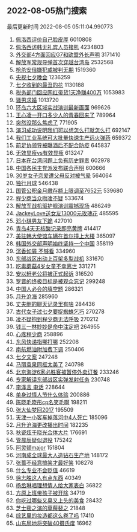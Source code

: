 ## 2022-08-05热门搜索 
最后更新时间 2022-08-05 05:11:04.990773 
1. [佩洛西评价自己脸皮厚](https://s.weibo.com/weibo?q=%23%E4%BD%A9%E6%B4%9B%E8%A5%BF%E8%AF%84%E4%BB%B7%E8%87%AA%E5%B7%B1%E8%84%B8%E7%9A%AE%E5%8E%9A%23&Refer=top) 6010808
1. [佩洛西访韩无礼宾人员接机](https://s.weibo.com/weibo?q=%23%E4%BD%A9%E6%B4%9B%E8%A5%BF%E8%AE%BF%E9%9F%A9%E6%97%A0%E7%A4%BC%E5%AE%BE%E4%BA%BA%E5%91%98%E6%8E%A5%E6%9C%BA%23&Refer=top) 4234803
1. [外交部4方面回应G7和欧盟外长声明](https://s.weibo.com/weibo?q=%23%E5%A4%96%E4%BA%A4%E9%83%A84%E6%96%B9%E9%9D%A2%E5%9B%9E%E5%BA%94G7%E5%92%8C%E6%AC%A7%E7%9B%9F%E5%A4%96%E9%95%BF%E5%A3%B0%E6%98%8E%23&Refer=top) 3171410
1. [解放军常规导弹首次穿越台湾岛](https://s.weibo.com/weibo?q=%23%E8%A7%A3%E6%94%BE%E5%86%9B%E5%B8%B8%E8%A7%84%E5%AF%BC%E5%BC%B9%E9%A6%96%E6%AC%A1%E7%A9%BF%E8%B6%8A%E5%8F%B0%E6%B9%BE%E5%B2%9B%23&Refer=top) 2532568
1. [枪杀安倍嫌犯或被判无期](https://s.weibo.com/weibo?q=%23%E6%9E%AA%E6%9D%80%E5%AE%89%E5%80%8D%E5%AB%8C%E7%8A%AF%E6%88%96%E8%A2%AB%E5%88%A4%E6%97%A0%E6%9C%9F%23&Refer=top) 1519360
1. [央视七夕晚会](https://s.weibo.com/weibo?q=%E5%A4%AE%E8%A7%86%E4%B8%83%E5%A4%95%E6%99%9A%E4%BC%9A&Refer=top) 1236259
1. [七夕收到的最丑的花](https://s.weibo.com/weibo?q=%23%E4%B8%83%E5%A4%95%E6%94%B6%E5%88%B0%E7%9A%84%E6%9C%80%E4%B8%91%E7%9A%84%E8%8A%B1%23&Refer=top) 1130188
1. [税务部门回应网红带货1天净赚400万](https://s.weibo.com/weibo?q=%23%E7%A8%8E%E5%8A%A1%E9%83%A8%E9%97%A8%E5%9B%9E%E5%BA%94%E7%BD%91%E7%BA%A2%E5%B8%A6%E8%B4%A71%E5%A4%A9%E5%87%80%E8%B5%9A400%E4%B8%87%23&Refer=top) 1053983
1. [骚男求婚](https://s.weibo.com/weibo?q=%23%E9%AA%9A%E7%94%B7%E6%B1%82%E5%A9%9A%23&Refer=top) 1013720
1. [环岛六大区域实战演训最新画面](https://s.weibo.com/weibo?q=%23%E7%8E%AF%E5%B2%9B%E5%85%AD%E5%A4%A7%E5%8C%BA%E5%9F%9F%E5%AE%9E%E6%88%98%E6%BC%94%E8%AE%AD%E6%9C%80%E6%96%B0%E7%94%BB%E9%9D%A2%23&Refer=top) 969626
1. [王心凌一开口多少人的青春回来了](https://s.weibo.com/weibo?q=%23%E7%8E%8B%E5%BF%83%E5%87%8C%E4%B8%80%E5%BC%80%E5%8F%A3%E5%A4%9A%E5%B0%91%E4%BA%BA%E7%9A%84%E9%9D%92%E6%98%A5%E5%9B%9E%E6%9D%A5%E4%BA%86%23&Refer=top) 789964
1. [突然没那么焦虑了](https://s.weibo.com/weibo?q=%23%E7%AA%81%E7%84%B6%E6%B2%A1%E9%82%A3%E4%B9%88%E7%84%A6%E8%99%91%E4%BA%86%23&Refer=top) 771905
1. [演习成功说明我们可以想怎么打就怎么打](https://s.weibo.com/weibo?q=%23%E6%BC%94%E4%B9%A0%E6%88%90%E5%8A%9F%E8%AF%B4%E6%98%8E%E6%88%91%E4%BB%AC%E5%8F%AF%E4%BB%A5%E6%83%B3%E6%80%8E%E4%B9%88%E6%89%93%E5%B0%B1%E6%80%8E%E4%B9%88%E6%89%93%23&Refer=top) 692147
1. [我们工业系统可大批量快速生产远火弹药](https://s.weibo.com/weibo?q=%23%E6%88%91%E4%BB%AC%E5%B7%A5%E4%B8%9A%E7%B3%BB%E7%BB%9F%E5%8F%AF%E5%A4%A7%E6%89%B9%E9%87%8F%E5%BF%AB%E9%80%9F%E7%94%9F%E4%BA%A7%E8%BF%9C%E7%81%AB%E5%BC%B9%E8%8D%AF%23&Refer=top) 659372
1. [前足协领导被曝酒后不配合防疫](https://s.weibo.com/weibo?q=%23%E5%89%8D%E8%B6%B3%E5%8D%8F%E9%A2%86%E5%AF%BC%E8%A2%AB%E6%9B%9D%E9%85%92%E5%90%8E%E4%B8%8D%E9%85%8D%E5%90%88%E9%98%B2%E7%96%AB%23&Refer=top) 645837
1. [无效显瘦vs有效显瘦](https://s.weibo.com/weibo?q=%E6%97%A0%E6%95%88%E6%98%BE%E7%98%A6vs%E6%9C%89%E6%95%88%E6%98%BE%E7%98%A6&Refer=top) 613247
1. [日本在台湾问题上负有历史罪责](https://s.weibo.com/weibo?q=%23%E6%97%A5%E6%9C%AC%E5%9C%A8%E5%8F%B0%E6%B9%BE%E9%97%AE%E9%A2%98%E4%B8%8A%E8%B4%9F%E6%9C%89%E5%8E%86%E5%8F%B2%E7%BD%AA%E8%B4%A3%23&Refer=top) 602978
1. [中国各民主党派发布联合声明](https://s.weibo.com/weibo?q=%23%E4%B8%AD%E5%9B%BD%E5%90%84%E6%B0%91%E4%B8%BB%E5%85%9A%E6%B4%BE%E5%8F%91%E5%B8%83%E8%81%94%E5%90%88%E5%A3%B0%E6%98%8E%23&Refer=top) 600666
1. [30岁女子恋爱遭父母反对被气晕](https://s.weibo.com/weibo?q=%2330%E5%B2%81%E5%A5%B3%E5%AD%90%E6%81%8B%E7%88%B1%E9%81%AD%E7%88%B6%E6%AF%8D%E5%8F%8D%E5%AF%B9%E8%A2%AB%E6%B0%94%E6%99%95%23&Refer=top) 564064
1. [独行月球](https://s.weibo.com/weibo?q=%E7%8B%AC%E8%A1%8C%E6%9C%88%E7%90%83&Refer=top) 546438
1. [国管公积金月缴存额上限调至7652元](https://s.weibo.com/weibo?q=%23%E5%9B%BD%E7%AE%A1%E5%85%AC%E7%A7%AF%E9%87%91%E6%9C%88%E7%BC%B4%E5%AD%98%E9%A2%9D%E4%B8%8A%E9%99%90%E8%B0%83%E8%87%B37652%E5%85%83%23&Refer=top) 539680
1. [程少商当众吻凌不疑](https://s.weibo.com/weibo?q=%23%E7%A8%8B%E5%B0%91%E5%95%86%E5%BD%93%E4%BC%97%E5%90%BB%E5%87%8C%E4%B8%8D%E7%96%91%23&Refer=top) 533674
1. [解放军战机驱护舰演训震撼现场](https://s.weibo.com/weibo?q=%23%E8%A7%A3%E6%94%BE%E5%86%9B%E6%88%98%E6%9C%BA%E9%A9%B1%E6%8A%A4%E8%88%B0%E6%BC%94%E8%AE%AD%E9%9C%87%E6%92%BC%E7%8E%B0%E5%9C%BA%23&Refer=top) 486249
1. [JackeyLove送女友13000元玫瑰花](https://s.weibo.com/weibo?q=%23JackeyLove%E9%80%81%E5%A5%B3%E5%8F%8B13000%E5%85%83%E7%8E%AB%E7%91%B0%E8%8A%B1%23&Refer=top) 485595
1. [邓小琪男友下跪](https://s.weibo.com/weibo?q=%23%E9%82%93%E5%B0%8F%E7%90%AA%E7%94%B7%E5%8F%8B%E4%B8%8B%E8%B7%AA%23&Refer=top) 427010
1. [青岛4天无核酸记录即亮黄牌](https://s.weibo.com/weibo?q=%23%E9%9D%92%E5%B2%9B4%E5%A4%A9%E6%97%A0%E6%A0%B8%E9%85%B8%E8%AE%B0%E5%BD%95%E5%8D%B3%E4%BA%AE%E9%BB%84%E7%89%8C%23&Refer=top) 414417
1. [美驻韩大使馆车辆在首尔撞上大楼](https://s.weibo.com/weibo?q=%23%E7%BE%8E%E9%A9%BB%E9%9F%A9%E5%A4%A7%E4%BD%BF%E9%A6%86%E8%BD%A6%E8%BE%86%E5%9C%A8%E9%A6%96%E5%B0%94%E6%92%9E%E4%B8%8A%E5%A4%A7%E6%A5%BC%23&Refer=top) 365097
1. [韩国外交部声明始终坚持一个中国](https://s.weibo.com/weibo?q=%23%E9%9F%A9%E5%9B%BD%E5%A4%96%E4%BA%A4%E9%83%A8%E5%A3%B0%E6%98%8E%E5%A7%8B%E7%BB%88%E5%9D%9A%E6%8C%81%E4%B8%80%E4%B8%AA%E4%B8%AD%E5%9B%BD%23&Refer=top) 358119
1. [沉香如屑 不够看](https://s.weibo.com/weibo?q=%E6%B2%89%E9%A6%99%E5%A6%82%E5%B1%91%20%E4%B8%8D%E5%A4%9F%E7%9C%8B&Refer=top) 334960
1. [东部战区出动上百架多型战机](https://s.weibo.com/weibo?q=%23%E4%B8%9C%E9%83%A8%E6%88%98%E5%8C%BA%E5%87%BA%E5%8A%A8%E4%B8%8A%E7%99%BE%E6%9E%B6%E5%A4%9A%E5%9E%8B%E6%88%98%E6%9C%BA%23&Refer=top) 331670
1. [吃毒蘑菇4岁女童不幸离世](https://s.weibo.com/weibo?q=%23%E5%90%83%E6%AF%92%E8%98%91%E8%8F%874%E5%B2%81%E5%A5%B3%E7%AB%A5%E4%B8%8D%E5%B9%B8%E7%A6%BB%E4%B8%96%23&Refer=top) 331271
1. [安以轩老公将被正式起诉](https://s.weibo.com/weibo?q=%23%E5%AE%89%E4%BB%A5%E8%BD%A9%E8%80%81%E5%85%AC%E5%B0%86%E8%A2%AB%E6%AD%A3%E5%BC%8F%E8%B5%B7%E8%AF%89%23&Refer=top) 316520
1. [罗晋的终极目标是被观众忘记](https://s.weibo.com/weibo?q=%23%E7%BD%97%E6%99%8B%E7%9A%84%E7%BB%88%E6%9E%81%E7%9B%AE%E6%A0%87%E6%98%AF%E8%A2%AB%E8%A7%82%E4%BC%97%E5%BF%98%E8%AE%B0%23&Refer=top) 299248
1. [中国人必会的填空题](https://s.weibo.com/weibo?q=%23%E4%B8%AD%E5%9B%BD%E4%BA%BA%E5%BF%85%E4%BC%9A%E7%9A%84%E5%A1%AB%E7%A9%BA%E9%A2%98%23&Refer=top) 286321
1. [月升沧海](https://s.weibo.com/weibo?q=%23%E6%9C%88%E5%8D%87%E6%B2%A7%E6%B5%B7%23&Refer=top) 285960
1. [丈夫删的聊天记录里有啥](https://s.weibo.com/weibo?q=%23%E4%B8%88%E5%A4%AB%E5%88%A0%E7%9A%84%E8%81%8A%E5%A4%A9%E8%AE%B0%E5%BD%95%E9%87%8C%E6%9C%89%E5%95%A5%23&Refer=top) 284436
1. [古代女子过七夕要捉蜘蛛乞巧](https://s.weibo.com/weibo?q=%23%E5%8F%A4%E4%BB%A3%E5%A5%B3%E5%AD%90%E8%BF%87%E4%B8%83%E5%A4%95%E8%A6%81%E6%8D%89%E8%9C%98%E8%9B%9B%E4%B9%9E%E5%B7%A7%23&Refer=top) 270278
1. [凌不疑抱到程少商无法呼吸](https://s.weibo.com/weibo?q=%23%E5%87%8C%E4%B8%8D%E7%96%91%E6%8A%B1%E5%88%B0%E7%A8%8B%E5%B0%91%E5%95%86%E6%97%A0%E6%B3%95%E5%91%BC%E5%90%B8%23&Refer=top) 270212
1. [钱三一林妙妙是命中注定吧](https://s.weibo.com/weibo?q=%23%E9%92%B1%E4%B8%89%E4%B8%80%E6%9E%97%E5%A6%99%E5%A6%99%E6%98%AF%E5%91%BD%E4%B8%AD%E6%B3%A8%E5%AE%9A%E5%90%A7%23&Refer=top) 264955
1. [心疼程少商](https://s.weibo.com/weibo?q=%23%E5%BF%83%E7%96%BC%E7%A8%8B%E5%B0%91%E5%95%86%23&Refer=top) 258896
1. [东风快递指哪打哪](https://s.weibo.com/weibo?q=%23%E4%B8%9C%E9%A3%8E%E5%BF%AB%E9%80%92%E6%8C%87%E5%93%AA%E6%89%93%E5%93%AA%23&Refer=top) 252208
1. [南航燃油附加费下调](https://s.weibo.com/weibo?q=%23%E5%8D%97%E8%88%AA%E7%87%83%E6%B2%B9%E9%99%84%E5%8A%A0%E8%B4%B9%E4%B8%8B%E8%B0%83%23&Refer=top) 250406
1. [七夕文案](https://s.weibo.com/weibo?q=%23%E4%B8%83%E5%A4%95%E6%96%87%E6%A1%88%23&Refer=top) 247248
1. [马丽袁泉同框太美了](https://s.weibo.com/weibo?q=%23%E9%A9%AC%E4%B8%BD%E8%A2%81%E6%B3%89%E5%90%8C%E6%A1%86%E5%A4%AA%E7%BE%8E%E4%BA%86%23&Refer=top) 240798
1. [北京海淀6家必胜客被暂停外卖订餐](https://s.weibo.com/weibo?q=%23%E5%8C%97%E4%BA%AC%E6%B5%B7%E6%B7%806%E5%AE%B6%E5%BF%85%E8%83%9C%E5%AE%A2%E8%A2%AB%E6%9A%82%E5%81%9C%E5%A4%96%E5%8D%96%E8%AE%A2%E9%A4%90%23&Refer=top) 233246
1. [专家解读东部战区实弹发射任务](https://s.weibo.com/weibo?q=%23%E4%B8%93%E5%AE%B6%E8%A7%A3%E8%AF%BB%E4%B8%9C%E9%83%A8%E6%88%98%E5%8C%BA%E5%AE%9E%E5%BC%B9%E5%8F%91%E5%B0%84%E4%BB%BB%E5%8A%A1%23&Refer=top) 230748
1. [李泽言 电话](https://s.weibo.com/weibo?q=%E6%9D%8E%E6%B3%BD%E8%A8%80%20%E7%94%B5%E8%AF%9D&Refer=top) 228644
1. [单身过情人节什么体验](https://s.weibo.com/weibo?q=%23%E5%8D%95%E8%BA%AB%E8%BF%87%E6%83%85%E4%BA%BA%E8%8A%82%E4%BB%80%E4%B9%88%E4%BD%93%E9%AA%8C%23&Refer=top) 200886
1. [陈晓毛晓彤cp名笑毛啊](https://s.weibo.com/weibo?q=%23%E9%99%88%E6%99%93%E6%AF%9B%E6%99%93%E5%BD%A4cp%E5%90%8D%E7%AC%91%E6%AF%9B%E5%95%8A%23&Refer=top) 198211
1. [张大仙梦回2017](https://s.weibo.com/weibo?q=%23%E5%BC%A0%E5%A4%A7%E4%BB%99%E6%A2%A6%E5%9B%9E2017%23&Refer=top) 195509
1. [天津一小客车掉落河中4人死亡](https://s.weibo.com/weibo?q=%23%E5%A4%A9%E6%B4%A5%E4%B8%80%E5%B0%8F%E5%AE%A2%E8%BD%A6%E6%8E%89%E8%90%BD%E6%B2%B3%E4%B8%AD4%E4%BA%BA%E6%AD%BB%E4%BA%A1%23&Refer=top) 185096
1. [月升沧海更改播出时间](https://s.weibo.com/weibo?q=%23%E6%9C%88%E5%8D%87%E6%B2%A7%E6%B5%B7%E6%9B%B4%E6%94%B9%E6%92%AD%E5%87%BA%E6%97%B6%E9%97%B4%23&Refer=top) 182235
1. [秋瓷炫于晓光合体大片](https://s.weibo.com/weibo?q=%23%E7%A7%8B%E7%93%B7%E7%82%AB%E4%BA%8E%E6%99%93%E5%85%89%E5%90%88%E4%BD%93%E5%A4%A7%E7%89%87%23&Refer=top) 176691
1. [管晨辰疑似退役](https://s.weibo.com/weibo?q=%23%E7%AE%A1%E6%99%A8%E8%BE%B0%E7%96%91%E4%BC%BC%E9%80%80%E5%BD%B9%23&Refer=top) 175242
1. [阿灵顿major](https://s.weibo.com/weibo?q=%E9%98%BF%E7%81%B5%E9%A1%BFmajor&Refer=top) 151804
1. [河南成全球最大人造钻石生产地](https://s.weibo.com/weibo?q=%23%E6%B2%B3%E5%8D%97%E6%88%90%E5%85%A8%E7%90%83%E6%9C%80%E5%A4%A7%E4%BA%BA%E9%80%A0%E9%92%BB%E7%9F%B3%E7%94%9F%E4%BA%A7%E5%9C%B0%23&Refer=top) 148172
1. [张蔷不经意搞笑才最好笑](https://s.weibo.com/weibo?q=%23%E5%BC%A0%E8%94%B7%E4%B8%8D%E7%BB%8F%E6%84%8F%E6%90%9E%E7%AC%91%E6%89%8D%E6%9C%80%E5%A5%BD%E7%AC%91%23&Refer=top) 108278
1. [什么专业不会贬值](https://s.weibo.com/weibo?q=%23%E4%BB%80%E4%B9%88%E4%B8%93%E4%B8%9A%E4%B8%8D%E4%BC%9A%E8%B4%AC%E5%80%BC%23&Refer=top) 46619
1. [徐志胜这人有点东西](https://s.weibo.com/weibo?q=%23%E5%BE%90%E5%BF%97%E8%83%9C%E8%BF%99%E4%BA%BA%E6%9C%89%E7%82%B9%E4%B8%9C%E8%A5%BF%23&Refer=top) 40349
1. [杨丞琳唱理想情人给大家表白](https://s.weibo.com/weibo?q=%23%E6%9D%A8%E4%B8%9E%E7%90%B3%E5%94%B1%E7%90%86%E6%83%B3%E6%83%85%E4%BA%BA%E7%BB%99%E5%A4%A7%E5%AE%B6%E8%A1%A8%E7%99%BD%23&Refer=top) 36822
1. [方原上班带孩子被开除](https://s.weibo.com/weibo?q=%23%E6%96%B9%E5%8E%9F%E4%B8%8A%E7%8F%AD%E5%B8%A6%E5%AD%A9%E5%AD%90%E8%A2%AB%E5%BC%80%E9%99%A4%23&Refer=top) 34719
1. [你吃过哪些又臭又上头的美食](https://s.weibo.com/weibo?q=%23%E4%BD%A0%E5%90%83%E8%BF%87%E5%93%AA%E4%BA%9B%E5%8F%88%E8%87%AD%E5%8F%88%E4%B8%8A%E5%A4%B4%E7%9A%84%E7%BE%8E%E9%A3%9F%23&Refer=top) 28432
1. [芝士裴之演的草莓裴之](https://s.weibo.com/weibo?q=%23%E8%8A%9D%E5%A3%AB%E8%A3%B4%E4%B9%8B%E6%BC%94%E7%9A%84%E8%8D%89%E8%8E%93%E8%A3%B4%E4%B9%8B%23&Refer=top) 21848
1. [综艺里的妆造都这么卷了吗](https://s.weibo.com/weibo?q=%23%E7%BB%BC%E8%89%BA%E9%87%8C%E7%9A%84%E5%A6%86%E9%80%A0%E9%83%BD%E8%BF%99%E4%B9%88%E5%8D%B7%E4%BA%86%E5%90%97%23&Refer=top) 17410
1. [山东局地将突破40摄氏度](https://s.weibo.com/weibo?q=%23%E5%B1%B1%E4%B8%9C%E5%B1%80%E5%9C%B0%E5%B0%86%E7%AA%81%E7%A0%B440%E6%91%84%E6%B0%8F%E5%BA%A6%23&Refer=top) 16962
